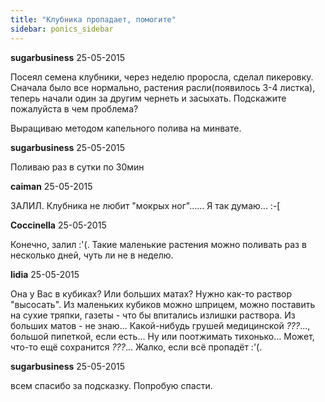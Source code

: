 ```yaml
---
title: "Клубника пропадает, помогите"
sidebar: ponics_sidebar
---
```


**sugarbusiness** 25-05-2015

Посеял семена клубники, через неделю проросла, сделал пикеровку. Сначала было все нормально, растения расли(появилось 3-4 листка), теперь начали один за другим чернеть и засыхать. Подскажите пожалуйста в чем проблема?

Выращиваю методом капельного полива на минвате.


**sugarbusiness** 25-05-2015

Поливаю раз в сутки по 30мин


**caiman** 25-05-2015

ЗАЛИЛ. Клубника не любит "мокрых ног"...... Я так думаю... :-[


**Coccinella** 25-05-2015

Конечно, залил :&#039;(. Такие маленькие растения можно поливать раз в несколько дней, чуть ли не в неделю.


**lidia** 25-05-2015

Она у Вас в кубиках? Или больших матах? Нужно как-то раствор "высосать". Из маленьких кубиков можно шприцем, можно поставить на сухие тряпки, газеты - что бы впитались излишки раствора. Из больших матов - не знаю... Какой-нибудь грушей медицинской *???*..., большой пипеткой, если есть... Ну или поотжимать тихонько... Может, что-то ещё сохранится *???*... Жалко, если всё пропадёт :&#039;(.


**sugarbusiness** 25-05-2015

всем спасибо за подсказку. Попробую спасти.


